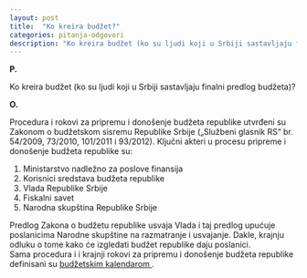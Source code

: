 ```yaml
---
layout: post
title:  "Ko kreira budžet?"
categories: pitanja-odgovori
description: "Ko kreira budžet (ko su ljudi koji u Srbiji sastavljaju finalni predlog budžeta)?"
---
```


**P.**

Ko kreira budžet (ko su ljudi koji u Srbiji sastavljaju finalni predlog budžeta)?


**O.**

<div class="justify">
Procedura i rokovi za pripremu i donošenje budžeta republike utvrđeni su Zakonom o budžetskom sisremu Republike Srbije („Službeni glasnik RS“ br. 54/2009, 73/2010, 101/2011 i 93/2012).
Ključni akteri u procesu pripreme i donošenje budžeta republike su:<br/>
<ol>
<li> Ministarstvo nadležno za poslove finansija </li>
<li> Korisnici sredstava budžeta republike </li>
<li> Vlada Republike Srbije </li>
<li> Fiskalni savet </li>
<li> Narodna skupština Republike Srbije </li>
</ol>
Predlog Zakona o budžetu republike usvaja Vlada i taj predlog upućuje poslanicima Narodne skupštine na razmatranje i usvajanje. Dakle, krajnju odluku o tome kako će izgledati budžet republike daju poslanici.<br/>
Sama procedura i i krajnji rokovi za pripremu i donošenje budžeta republike definisani su  <a href="{{ site.baseurl }}/pages/Budžetski-kalendar/" > budžetskim kalendarom </a>. </div>